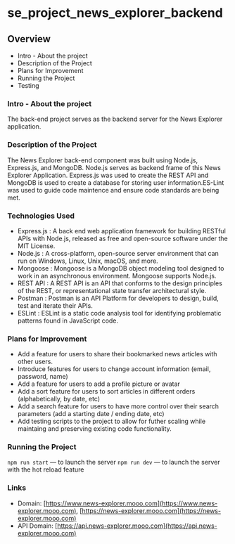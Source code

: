 # se_project_news_explorer_backend

## Overview

- Intro - About the project
- Description of the Project
- Plans for Improvement
- Running the Project
- Testing

### Intro - About the project

The back-end project serves as the backend server for the News Explorer application.

### Description of the Project

The News Explorer back-end component was built using Node.js, Express.js, and MongoDB. Node.js serves as backend frame of this News Explorer Application. Express.js was used to create the REST API and MongoDB is used to create a database for storing user information.ES-Lint was used to guide code maintence and ensure code standards are being met.

### Technologies Used

- Express.js : A back end web application framework for building RESTful APIs with Node.js, released as free and open-source software under the MIT License.
- Node.js : A cross-platform, open-source server environment that can run on Windows, Linux, Unix, macOS, and more.
- Mongoose : Mongoose is a MongoDB object modeling tool designed to work in an asynchronous environment. Mongoose supports Node.js.
- REST API : A REST API is an API that conforms to the design principles of the REST, or representational state transfer architectural style.
- Postman : Postman is an API Platform for developers to design, build, test and iterate their APIs.
- ESLint : ESLint is a static code analysis tool for identifying problematic patterns found in JavaScript code.

### Plans for Improvement

- Add a feature for users to share their bookmarked news articles with other users.
- Introduce features for users to change account information (email, password, name)
- Add a feature for users to add a profile picture or avatar
- Add a sort feature for users to sort articles in different orders (alphabetically, by date, etc)
- Add a search feature for users to have more control over their search parameters (add a starting date / ending date, etc)
- Add testing scripts to the project to allow for futher scaling while maintaing and preserving existing code functionality.

### Running the Project

`npm run start` — to launch the server
`npm run dev` — to launch the server with the hot reload feature

### Links

- Domain: [https://www.news-explorer.mooo.com](https://www.news-explorer.mooo.com), [https://news-explorer.mooo.com](https://news-explorer.mooo.com)
- API Domain: [https://api.news-explorer.mooo.com](https://api.news-explorer.mooo.com)
